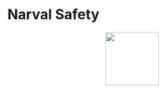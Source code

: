# Narval Safety 
<p align="center">
  <img src="https://user-images.githubusercontent.com/49988623/109388890-1e4e1680-790a-11eb-87c8-1e28ffb29887.png" width="108" height="108">
</p>
